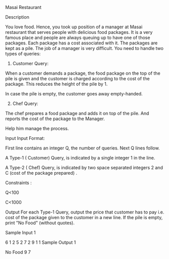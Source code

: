 Masai Restaurant

Description

You love food. Hence, you took up position of a manager at Masai restaurant that serves people with delicious food packages. It is a very famous place and people are always queuing up to have one of those packages. Each package has a cost associated with it. The packages are kept as a pile. The job of a manager is very difficult. You need to handle two types of queries:

1) Customer Query:

When a customer demands a package, the food package on the top of the pile is given and the customer is charged according to the cost of the package. This reduces the height of the pile by 1.

In case the pile is empty, the customer goes away empty-handed.

2) Chef Query:

The chef prepares a food package and adds it on top of the pile. And reports the cost of the package to the Manager.

Help him manage the process.


Input
Input Format:

First line contains an integer Q, the number of queries. Next Q lines follow.

A Type-1 ( Customer) Query, is indicated by a single integer 1 in the line.

A Type-2 ( Chef) Query, is indicated by two space separated integers 2 and C (cost of the package prepared) .

Constraints :

Q<100

C<1000


Output
For each Type-1 Query, output the price that customer has to pay i.e. cost of the package given to the customer in a new line. If the pile is empty, print "No Food" (without quotes).


Sample Input 1 

6
1
2 5
2 7
2 9
1
1
Sample Output 1

No Food
9
7
